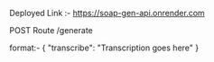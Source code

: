 Deployed Link :- https://soap-gen-api.onrender.com

POST Route 
/generate

format:- 
{
    "transcribe": "Transcription goes here"
}

